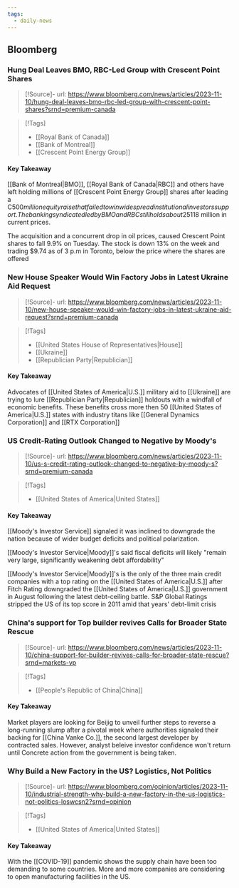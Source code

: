 ```yaml
---
tags:
  - daily-news
---
```

## Bloomberg
### Hung Deal Leaves BMO, RBC-Led Group with Crescent Point Shares

>[!Source]-
>url: https://www.bloomberg.com/news/articles/2023-11-10/hung-deal-leaves-bmo-rbc-led-group-with-crescent-point-shares?srnd=premium-canada

>[!Tags]
>- [[Royal Bank of Canada]]
>- [[Bank of Montreal]]
>- [[Crescent Point Energy Group]]

#### Key Takeaway
[[Bank of Montreal|BMO]], [[Royal Bank of Canada|RBC]] and others have left holding millions of [[Crescent Point Energy Group]] shares after leading a C$500 million equity raise that failed to win widespread institutional investors support. The banking syndicated led by BMO and RBC still holds about 25% of the shares offered which is worth C$118 million in current prices.

The acquisition and a concurrent drop in oil prices, caused Crescent Point shares to fall 9.9% on Tuesday. The stock is down 13% on the week and trading $9.74 as of 3 p.m in Toronto, below the price where the shares are offered






### New House Speaker Would Win Factory Jobs in Latest Ukraine Aid Request

>[!Source]-
>url: https://www.bloomberg.com/news/articles/2023-11-10/new-house-speaker-would-win-factory-jobs-in-latest-ukraine-aid-request?srnd=premium-canada

>[!Tags]
>- [[United States House of Representatives|House]]
>- [[Ukraine]]
>- [[Republician Party|Republician]]

#### Key Takeaway

Advocates of [[United States of America|U.S.]] military aid to [[Ukraine]] are trying to lure [[Republician Party|Republician]] holdouts with a windfall of economic benefits. These benefits cross more then 50 [[United States of America|U.S.]] states with industry titans like [[General Dynamics Corporation]] and [[RTX Corporation]] 




### US Credit-Rating Outlook Changed to Negative by Moody's 

>[!Source]-
>url: https://www.bloomberg.com/news/articles/2023-11-10/us-s-credit-rating-outlook-changed-to-negative-by-moody-s?srnd=premium-canada

>[!Tags]
>- [[United States of America|United States]]

#### Key Takeaway
[[Moody's Investor Service]] signaled it was inclined to downgrade the nation because of wider budget deficits and political polarization.

[[Moody's Investor Service|Moody]]'s said fiscal deficits will likely "remain very large, significantly weakening debt affordability"

[[Moody's Investor Service|Moody]]'s is the only of the three main credit companies with a top rating on the [[United States of America|U.S.]] after Fitch Rating downgraded the [[United States of America|U.S.]] government in August following the latest debt-ceiling battle. S&P Global Ratings stripped the US of its top score in 2011 amid that years' debt-limit crisis

### China's support for Top builder revives Calls for Broader State Rescue

>[!Source]-
>url: https://www.bloomberg.com/news/articles/2023-11-10/china-support-for-builder-revives-calls-for-broader-state-rescue?srnd=markets-vp

>[!Tags]
>- [[People's Republic of China|China]]

#### Key Takeaway
Market players are looking for Beijig to unveil further steps to reverse a long-running slump after a pivotal week where authorities signaled their backing for [[China Vanke Co.]], the second largest developer by contracted sales. However, analyst beleive investor confidence won't return until Concrete action from the government is being taken.

### Why Build a New Factory in the US? Logistics, Not Politics

> [!Source]-
> url: https://www.bloomberg.com/opinion/articles/2023-11-10/industrial-strength-why-build-a-new-factory-in-the-us-logistics-not-politics-loswcsn2?srnd=opinion

> [!Tags]
> - [[United States of America|United States]]

#### Key Takeaway
With the [[COVID-19]] pandemic shows the supply chain have been too demanding to some countries. More and more companies are considering to open manufacturing facilities in the US. 